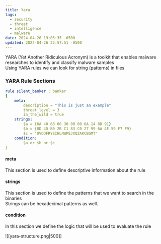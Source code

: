 ```yaml
---
title: Yara
tags:
  - security
  - threat
  - intelligence
  - malware
date: 2024-04-26 19:05:35 -0500
updated: 2024-04-26 22:57:51 -0500
---
```


YARA (Yet Another Ridiculous Acronym) is a toolkit that enables malware researches to identify and classify malware samples  
Using YARA rules we can look for string (patterns) in files  

### YARA Rule Sections

```yaml
rule silent_banker : banker
{
    meta:
        description = "This is just an example"
        threat_level = 3
        in_the_wild = true
    strings:
        $a = {6A 40 68 00 30 00 00 6A 14 8D 91}
        $b = {8D 4D B0 2B C1 83 C0 27 99 6A 4E 59 F7 F9}
        $c = "UVODFRYSIHLNWPEJXQZAKCBGMT"
    condition:
        $a or $b or $c
}
```

#### meta
This section is used to define descriptive information about the rule

#### strings
This section is used to define the patterns that we want to search in the binaries  
Strings can be hexadecimal patterns as well. 

#### condition
In this section we define the logic that will be used to evaluate the rule

![[yara-structure.png|500]]
